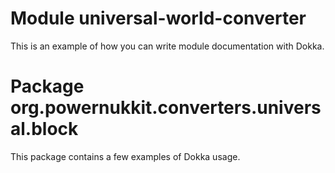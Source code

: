 # Module universal-world-converter

This is an example of how you can write module documentation with Dokka.

# Package org.powernukkit.converters.universal.block

This package contains a few examples of Dokka usage.
